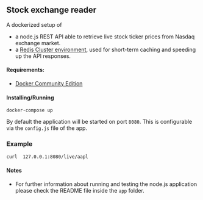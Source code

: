 ## Stock exchange reader
A dockerized setup of 
* a node.js REST API able to retrieve live stock ticker prices from Nasdaq exchange market.
* a [Redis Cluster environment](https://github.com/Grokzen/docker-redis-cluster), used for short-term caching and speeding up the API responses.

#### Requirements: 
* [Docker Community Edition](https://www.docker.com/community-edition)
#### Installing/Running

```
docker-compose up
```

By default the application will be started on port `8080`. This is configurable via the `config.js` file of the app.

### Example

```sh
curl  127.0.0.1:8080/live/aapl
```

#### Notes
 * For further information about running and testing the node.js application please check the README file inside the `app` folder.
